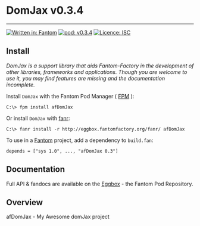 # DomJax v0.3.4
---

[![Written in: Fantom](http://img.shields.io/badge/written%20in-Fantom-lightgray.svg)](https://fantom-lang.org/)
[![pod: v0.3.4](http://img.shields.io/badge/pod-v0.3.4-yellow.svg)](http://eggbox.fantomfactory.org/pods/afDomJax)
[![Licence: ISC](http://img.shields.io/badge/licence-ISC-blue.svg)](https://choosealicense.com/licenses/isc/)

## <a name="Install"></a>Install

*DomJax is a support library that aids Fantom-Factory in the development of other libraries, frameworks and applications. Though you are welcome to use it, you may find features are missing and the documentation incomplete.*

Install `DomJax` with the Fantom Pod Manager ( [FPM](http://eggbox.fantomfactory.org/pods/afFpm) ):

    C:\> fpm install afDomJax

Or install `DomJax` with [fanr](https://fantom.org/doc/docFanr/Tool.html#install):

    C:\> fanr install -r http://eggbox.fantomfactory.org/fanr/ afDomJax

To use in a [Fantom](https://fantom-lang.org/) project, add a dependency to `build.fan`:

    depends = ["sys 1.0", ..., "afDomJax 0.3"]

## <a name="documentation"></a>Documentation

Full API & fandocs are available on the [Eggbox](http://eggbox.fantomfactory.org/pods/afDomJax/) - the Fantom Pod Repository.

## Overview

afDomJax - My Awesome domJax project

